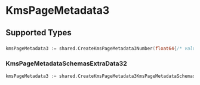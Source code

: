 # KmsPageMetadata3


## Supported Types

### 

```go
kmsPageMetadata3 := shared.CreateKmsPageMetadata3Number(float64{/* values here */})
```

### KmsPageMetadataSchemasExtraData32

```go
kmsPageMetadata3 := shared.CreateKmsPageMetadata3KmsPageMetadataSchemasExtraData32(shared.KmsPageMetadataSchemasExtraData32{/* values here */})
```

